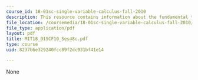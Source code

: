 ```yaml
---
course_id: 18-01sc-single-variable-calculus-fall-2010
description: This resource contains information about the fundamental theorem of calculus.
file_location: /coursemedia/18-01sc-single-variable-calculus-fall-2010/8237b6e329240fcc89f2dc931bf41e14_MIT18_01SCF10_Ses48c.pdf
file_type: application/pdf
layout: pdf
title: MIT18_01SCF10_Ses48c.pdf
type: course
uid: 8237b6e329240fcc89f2dc931bf41e14

---
```

None